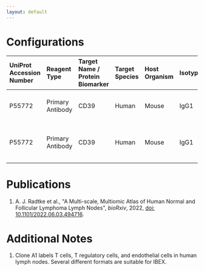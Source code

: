 ```yaml
---
layout: default
---
```


# Configurations

| UniProt Accession Number   | Reagent Type     | Target Name / Protein Biomarker   | Target Species   | Host Organism   | Isotype   | Clonality   | Vendor    |   Catalog Number | Conjugate   | RRID      | Availability   | Method                 | Tissue Preservation               | Target Tissue   | Tissue State        | Detergent         | Antigen Retrieval Conditions   | Dye Inactivation Conditions   | Recommend   | Agree                                    | Disagree   | Contributor         | Notes       |
|:---------------------------|:-----------------|:----------------------------------|:-----------------|:----------------|:----------|:------------|:----------|-----------------:|:------------|:----------|:---------------|:-----------------------|:----------------------------------|:----------------|:--------------------|:------------------|:-------------------------------|:------------------------------|:------------|:-----------------------------------------|:-----------|:--------------------|:------------|
| P55772                     | Primary Antibody | CD39                              | Human            | Mouse           | IgG1      | A1          | BioLegend |           328205 | FITC        | AB_940423 | Stock          | Multiplexed 2D Imaging | 1:4 Cytofix/Cytoperm Fixed Frozen | Lymph Node      | NA                  | 0.3% Triton-X-100 | NA                             | NA                            | Yes         | [0000-0003-4379-8967](https://orcid.org/0000-0003-4379-8967)                      | NA         | [0000-0003-4379-8967](https://orcid.org/0000-0003-4379-8967) | [1](#notes) |
| P55772                     | Primary Antibody | CD39                              | Human            | Mouse           | IgG1      | A1          | BioLegend |           328205 | FITC        | AB_940423 | Stock          | IBEX2D Manual          | 1:4 Cytofix/Cytoperm Fixed Frozen | Lymph Node      | Follicular Lymphoma | 0.3% Triton-X-100 | NA                             | 1 mg/ml LiBH4 30 minutes      | Yes         | [0000-0003-4379-8967](https://orcid.org/0000-0003-4379-8967) [[1](#publications)] | NA         | [0000-0003-4379-8967](https://orcid.org/0000-0003-4379-8967) | [1](#notes) |

# Publications

<a name="publications"></a>
1. A. J. Radtke et al., "A Multi-scale, Multiomic Atlas of Human Normal and Follicular Lymphoma Lymph Nodes", *bioRxiv*, 2022, [doi: 10.1101/2022.06.03.494716](https://doi.org/10.1101/2022.06.03.494716).


# Additional Notes

<a name="notes"></a>
1. Clone A1 labels T cells, T regulatory cells, and endothelial cells in human lymph nodes. Several different formats are suitable for IBEX.
